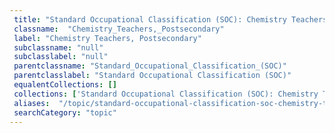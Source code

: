 ```yaml
--- 
 title: "Standard Occupational Classification (SOC): Chemistry Teachers, Postsecondary" 
 classname:  "Chemistry_Teachers,_Postsecondary" 
 label: "Chemistry Teachers, Postsecondary" 
 subclassname: "null" 
 subclasslabel: "null" 
 parentclassname: "Standard_Occupational_Classification_(SOC)" 
 parentclasslabel: "Standard Occupational Classification (SOC)" 
 equalentCollections: [] 
 collections: ['Standard Occupational Classification (SOC): Chemistry Teachers, Postsecondary']
 aliases:  "/topic/standard-occupational-classification-soc-chemistry-teachers-postsecondary"  
 searchCategory: "topic" 
---
```

